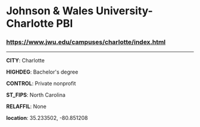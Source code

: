 # Johnson & Wales University-Charlotte PBI
### https://www.jwu.edu/campuses/charlotte/index.html
---
**CITY**: Charlotte

**HIGHDEG**: Bachelor's degree

**CONTROL**: Private nonprofit

**ST_FIPS**: North Carolina

**RELAFFIL**: None

**location**: 35.233502, -80.851208